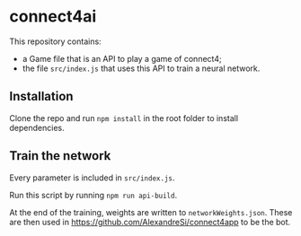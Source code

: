 # connect4ai
This repository contains:
* a Game file that is an API to play a game of connect4;
* the file `src/index.js` that uses this API to train a neural network.

## Installation
Clone the repo and run `npm install` in the root folder to install dependencies.

## Train the network
Every parameter is included in `src/index.js`.

Run this script by running `npm run api-build`.

At the end of the training, weights are written to `networkWeights.json`. These are then used in https://github.com/AlexandreSi/connect4app to be the bot.